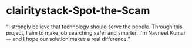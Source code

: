 # clairitystack-Spot-the-Scam
“I strongly believe that technology should serve the people. Through this project, I aim to make job searching safer and smarter. I'm Navneet Kumar — and I hope our solution makes a real difference.”

